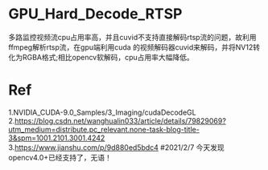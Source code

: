 # GPU_Hard_Decode_RTSP
多路监控视频流cpu占用率高，并且cuvid不支持直接解码rtsp流的问题，故利用ffmpeg解析rtsp流，在gpu端利用cuda 的视频解码器cuvid来解码，并将NV12转化为RGBA格式;相比opencv软解码，cpu占用率大幅降低。
# Ref
  1.NVIDIA_CUDA-9.0_Samples/3_Imaging/cudaDecodeGL  
  2.https://blog.csdn.net/wanghualin033/article/details/79829069?utm_medium=distribute.pc_relevant.none-task-blog-title-3&spm=1001.2101.3001.4242  
  3.https://www.jianshu.com/p/9d880ed5bdc4
 #2021/2/7
  今天发现opencv4.0+已经支持了，无语！
